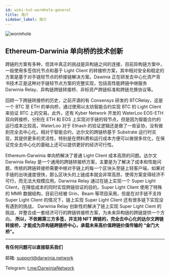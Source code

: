 ```yaml
---
id: wiki-tut-wormhole-general
title: 简介
sidebar_label: 简介
---
```


![wormhole](assets/wormhole/wiki-tut-wormhole-general-001.png)

## Ethereum-Darwinia 单向桥的技术创新

跨链的方案有多种，但其中真正的挑战是异构链之间的连接，目前异构链方案中，一般使用多签信托节点和基于 Light Client 的转接桥方案，其中相对安全和稳定的方案是基于对手链轻节点的桥接链解决方案。Dawinia 正在研发去中心化资产背书技术正是这种对手链轻节点方案的完整实现，包括高性能跨链中继服务 Darwinia Relay、异构链跨链转接桥、非标资产跨链标准和跨链兑换协议等。

回顾一下跨链转接桥的历史，之前开源的有 Consensys 研发的 BTCRelay，这是一个 BTC 至 ETH 的单向桥，通过使用以太坊智能合约实现 BTC 的 Light Client 来验证 BTC 上的交易。此外，还有 Kyber Network 开发的 WaterLoo EOS-ETH 双向转接桥，分别在 ETH 和 EOS 上实现对手链的轻节点，但是因为智能合约的运行成本比较高，WaterLoo 对于 Ethash 的验证逻辑还是做了一些妥协，没有做到完全去中心化。相对于智能合约，达尔文的跨链桥基于 Substrate 运行时实现，其提供更多的灵活性，特别是在燃料费和运行成本方便可以做很多优化，在保证完全去中心化的基础上还可以提供更好的经济可行性。

Ethereum-Darwinia 单向桥解决了普通 Light Client 成本高昂的问题。达尔文 Darwinia Relay 是一个通用的跨链转接桥方案，主要是为了解决了成本和性能问题，传统的跨链转接桥需要中继对手链上的每一个区块头至链上轻客户端，如果对手链的出块速度很快，那么区块头的上链成本就会非常高昂，使得方案变得经济不可行，而无法大规模应用。Darwinia Relay 通过在链上实现一个 Super Light Client，在降低成本的同时实现跨链验证的目的。Super Light Client 使用了特殊的 MMR 数据结构，目前已经被 Grin、Beam 等项目采用，但是在对手链不支持 Super Light Client 的情况下，链上实现 Super Light Client 还有很多链下实现没有遇到的挑战，
Darwinia Relay 创新性的解决了链上实现 Super Light Cient 的挑战，并整合成一套经济可行的跨链转接桥方案，为未来异构链的跨链提供一个方向。
**所以，不依赖第三方多签，并支持 NFT 跨链的，完全去中心化的达尔文跨链转接桥，才能成为异构链跨链桥中心，承载未来高价值跨链价值传输的 “金门大桥”。**


    
<hr />

**有任何问题可以直接联系我们**

邮箱: support@darwinia.network

Telegram: [t.me/DarwiniaNetwork](https://t.me/DarwiniaNetwork)

